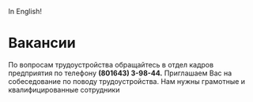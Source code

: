 ﻿In English!

# Вакансии

По вопросам трудоустройства обращайтесь в отдел кадров предприятия по телефону **(801643) 3-98-44.**
Приглашаем Вас на собеседование по поводу трудоустройства. Нам нужны грамотные и квалифицированные сотрудники